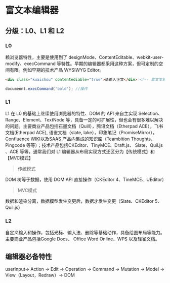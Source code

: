 # 富文本编辑器

## 分级：L0、L1 和 L2

### L0

赖浏览器特性，主要是使用到了 designMode、ContentEditable、webkit-user-modify、execCommand 等特性。早期的编辑器都采用这种方案，但可定制的空间有限。例如早期的技术产品 WYSIWYG Editor。

```html
<div class="kuaishou" contentediable="true">请输入正文</div> <!-- 富文本输入框 -->
```

```js
documennt.execCommand('bold'); //操作
```

### L1

L1 在 L0 的基础上继续使用浏览器的特性、DOM 的 API 来自主实现 Selection、Range、Element、TextNode 等，具备一定的可扩展性，但也会有很多难以解决的问题。主要商业产品包括石墨文档（Quill），腾讯文档（Etherpad ACE），飞书文档(Etherpad ACE), 语雀文档（slate, lake），印象笔记（PromiseMirror），Confluence WIKI以及SAAS 产品内集成的知识库（Teambition Thoughts、Pingcode 等等）；技术产品包括CKEditor、TinyMCE、Draft.js、 Slate、Quil.js 、ACE 等等，通常我们对 L1 编辑器从布局实现方式还区分为【传统模式】和【MVC模式】

> 传统模式

DOM 树等于数据，使用 DOM API 直接操作（CKEditor 4、TineMCE、UEditor）

> MVC模式

数据和渲染分离，数据模型发生变更后，数据才发生变更（Slate、CKEditor 5、Quil.js）

### L2

自定义输入和操作，包括光标、输入法、删除等基础动作，具备绘图布局等能力。主要商业产品包括Google Docs、 Office Word Online、WPS 以及轻雀文档。

##  编辑器必备特性

userInput→ Action → Edit → Operation → Command → Mutation → Model → View（Layout，Redraw）→ DOM